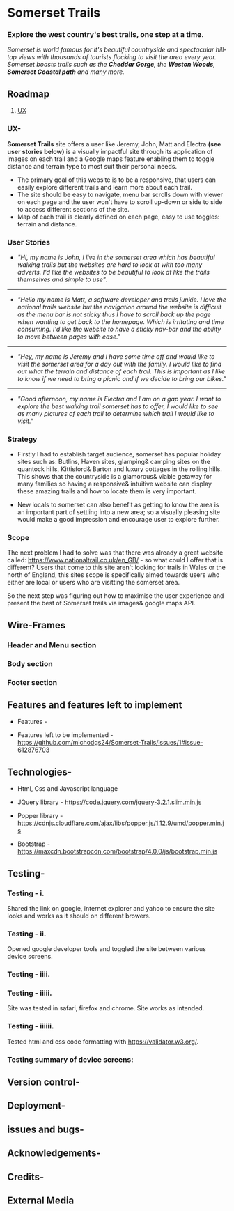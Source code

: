 [logo]: https://github.com/michodgs24/assets/images/logo/logo.jpg "Logo Title Text 2"

# Somerset Trails
### Explore the west country's best trails, one step at a time.

*Somerset is world famous for it's beautiful countryside and spectacular hill-top views with thousands of tourists flocking to visit the area every year. Somerset boasts trails such as the **Cheddar Gorge**, the **Weston Woods**, **Somerset Coastal path** and many more.*


## Roadmap 
1. [UX](https://github.com/pmarre/full_stack_cert/tree/master/03_interactive_frontend_development/milestone_2#UX)


### UX-

__Somerset Trails__ site offers a user like Jeremy, John, Matt and Electra **(see user stories below)** is a visually impactful site through its application of images on each trail and a Google maps feature enabling them to toggle distance and terrain type to most suit their personal needs. 
* The primary goal of this website is to be a responsive, that users can easily explore different trails and learn more about each trail.
* The site should be easy to navigate, menu bar scrolls down with viewer on each page and the user won't have to scroll up-down or side to side to access different sections of the site.
* Map of each trail is clearly defined on each page, easy to use toggles: terrain and distance.

### User Stories

* _"Hi, my name is John, I live in the somerset area which has beautiful walking trails but the websites are hard to look at with too many adverts. I'd like the websites to be beautiful to look at like the trails themselves and simple to use"_.

---

* _"Hello my name is Matt, a software developer and trails junkie. I love the national trails website but the navigation around the website is difficult as the menu bar is not sticky thus I have to scroll back up the page when wanting to get back to the homepage. Which is irritating and time consuming. I'd like the website to have a sticky nav-bar and the ability to move between pages with ease."_

---

* _"Hey, my name is Jeremy and I have some time off and would like to visit the somerset area for a day out with the family. I would like to find out what the terrain and distance of each trail. This is important as I like to know if we need to bring a picnic and if we decide to bring our bikes."_

---

* _"Good afternoon, my name is Electra and I am on a gap year. I want to explore the best walking trail somerset has to offer, I would like to see as many pictures of each trail to determine which trail I would like to visit."_

### Strategy 

* Firstly I had to establish target audience, somerset has popular holiday sites such as: Butlins, Haven sites, glamping& camping sites on the quantock hills, Kittisford& Barton and luxury cottages in the rolling hills. 
This shows that the countryside is a glamorous& viable getaway for many families so having a responsive& intuitive website can display these amazing trails and how to locate them is very important.

* New locals to somerset can also benefit as getting to know the area is an important part of settling into a new area; so a visually pleasing site would make a good impression and encourage user to explore further.

### Scope

The next problem I had to solve was that there was already a great website called: https://www.nationaltrail.co.uk/en_GB/ - so what could I offer that is different? 
Users that come to this site aren't looking for trails in Wales or the north of England, this sites scope is specifically aimed towards users who either are local or users who are visitting the somerset area. 

So the next step was figuring out how to maximise the user experience and present the best of Somerset trails via images& google maps API.

## Wire-Frames


### Header and Menu section


### Body section 



### Footer section



## Features and features left to implement

* Features - 

* Features left to be implemented - https://github.com/michodgs24/Somerset-Trails/issues/1#issue-612876703

## Technologies-

* Html, Css and Javascript language

* JQuery library - https://code.jquery.com/jquery-3.2.1.slim.min.js         

* Popper library - https://cdnjs.cloudflare.com/ajax/libs/popper.js/1.12.9/umd/popper.min.js

* Bootstrap - https://maxcdn.bootstrapcdn.com/bootstrap/4.0.0/js/bootstrap.min.js

## Testing-

### Testing - i.
Shared the link on google, internet explorer and yahoo to ensure the site looks and works as it should on different browers. 

### Testing - ii. 
Opened google developer tools and toggled the site between various device screens.

### Testing - iiii. 


### Testing - iiiii.
Site was tested in safari, firefox and chrome. Site works as intended.

### Testing - iiiiii.
Tested html and css code formatting with https://validator.w3.org/.

### Testing summary of device screens: 


## Version control-


## Deployment-


## issues and bugs-


## Acknowledgements-



## Credits-


## External Media 
